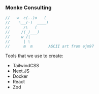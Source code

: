 ### Monke Consulting

```js
//   w  c(..)o   (
//    \__(-)  ____)
//	    /\   (
//	   /(_)___)
//	   w /|
//	    | \
//      m  m       ASCII art from ejm97
```

Tools that we use to create:
- TailwindCSS
- Next.JS
- Docker
- React
- Zod
